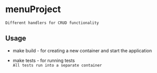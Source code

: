 # menuProject
    Different handlers for CRUD functionality

## Usage

* make build - for creating a new container and start the application

* make tests - for running tests\
```All tests run into a separate container```
